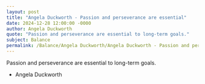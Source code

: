 ```yaml
---
layout: post
title: "Angela Duckworth - Passion and perseverance are essential"
date: 2024-12-28 12:00:00 -0000
author: Angela Duckworth
quote: "Passion and perseverance are essential to long-term goals."
subject: Balance
permalink: /Balance/Angela Duckworth/Angela Duckworth - Passion and perseverance are essential
---
```


Passion and perseverance are essential to long-term goals.

- Angela Duckworth

